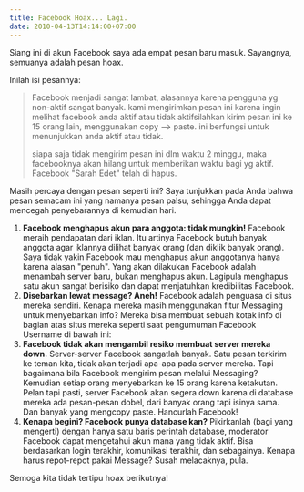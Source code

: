 ```yaml
---
title: Facebook Hoax... Lagi.
date: 2010-04-13T14:14:00+07:00
---
```

Siang ini di akun Facebook saya ada empat pesan baru masuk. Sayangnya, semuanya adalah pesan hoax.

Inilah isi pesannya:

> Facebook menjadi sangat lambat, alasannya karena pengguna yg non-aktif sangat banyak. kami mengirimkan pesan ini karena ingin melihat facebook anda aktif atau tidak aktifsilahkan kirim pesan ini ke 15 orang lain, menggunakan copy --> paste. ini berfungsi untuk menunjukkan anda aktif atau tidak.
> 
> siapa saja tidak mengirim pesan ini dlm waktu 2 minggu, maka facebooknya akan hilang untuk memberikan waktu bagi yg aktif. Facebook "Sarah Edet" telah di hapus.

Masih percaya dengan pesan seperti ini? Saya tunjukkan pada Anda bahwa pesan semacam ini yang namanya pesan palsu, sehingga Anda dapat mencegah penyebarannya di kemudian hari.

<!--more-->

1. **Facebook menghapus akun para anggota: tidak mungkin!** Facebook meraih pendapatan dari iklan. Itu artinya Facebook butuh banyak anggota agar iklannya dilihat banyak orang (dan diklik banyak orang). Saya tidak yakin Facebook mau menghapus akun anggotanya hanya karena alasan "penuh". Yang akan dilakukan Facebook adalah menambah server baru, bukan menghapus akun. Lagipula menghapus satu akun sangat berisiko dan dapat menjatuhkan kredibilitas Facebook.
2. **Disebarkan lewat message? Aneh!** Facebook adalah penguasa di situs mereka sendiri. Kenapa mereka masih menggunakan fitur Messaging untuk menyebarkan info? Mereka bisa membuat sebuah kotak info di bagian atas situs mereka seperti saat pengumuman Facebook Username di bawah ini:
3. **Facebook tidak akan mengambil resiko membuat server mereka down.** Server-server Facebook sangatlah banyak. Satu pesan terkirim ke teman kita, tidak akan terjadi apa-apa pada server mereka. Tapi bagaimana bila Facebook mengirim pesan melalui Messaging? Kemudian setiap orang menyebarkan ke 15 orang karena ketakutan. Pelan tapi pasti, server Facebook akan segera down karena di database mereka ada pesan-pesan dobel, dari banyak orang tapi isinya sama. Dan banyak yang mengcopy paste. Hancurlah Facebook!
4. **Kenapa begini? Facebook punya database kan?** Pikirkanlah (bagi yang mengerti) dengan hanya satu baris perintah database, moderator Facebook dapat mengetahui akun mana yang tidak aktif. Bisa berdasarkan login terakhir, komunikasi terakhir, dan sebagainya. Kenapa harus repot-repot pakai Message? Susah melacaknya, pula.

Semoga kita tidak tertipu hoax berikutnya!
